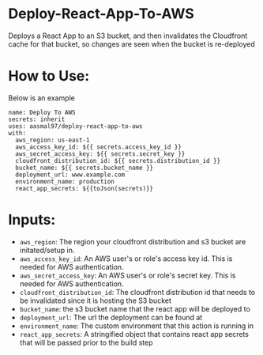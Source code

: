 # Deploy-React-App-To-AWS
Deploys a React App to an S3 bucket, and then invalidates the Cloudfront cache for that bucket, so changes are seen when the bucket is re-deployed
# How to Use: 
Below is an example
```
name: Deploy To AWS
secrets: inherit
uses: aasmal97/deploy-react-app-to-aws
with:
  aws_region: us-east-1
  aws_access_key_id: ${{ secrets.access_key_id }}
  aws_secret_access_key: ${{ secrets.secret_key }}
  cloudfront_distribution_id: ${{ secrets.distribution_id }}
  bucket_name: ${{ secrets.bucket_name }}
  deployment_url: www.example.com
  environment_name: production
  react_app_secrets: ${{toJson(secrets)}}
```
# Inputs:
 - `aws_region`: The region your cloudfront distribution and s3 bucket are initated/setup in.
 - `aws_access_key_id`: An AWS user's or role's access key id. This is needed for AWS authentication.
 - `aws_secret_access_key`: An AWS user's or role's secret key. This is needed for AWS authentication.
 - `cloudfront_distribution_id`: The cloudfront distribution id that needs to be invalidated since it is hosting the S3 bucket
 - `bucket_name`: the s3 bucket name that the react app will be deployed to
 - `deployment_url`: The url the deployment can be found at
 - `environment_name`: The custom environment that this action is running in
 - `react_app_secrets`: A stringified object that contains react app secrets that will be passed prior to the build step
